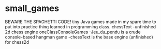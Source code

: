# small_games
BEWARE THE SPAGHETTI CODE!
tiny Java games made in my spare time to put into practice thing learned in programming class.
  chessText
    -unfinished 2d chess engine
  oneClassConsoleGames
    -Jeu_du_pendu is a crude console-based hangman game
    -chessText is the base engine (unfinished) for chess2d
